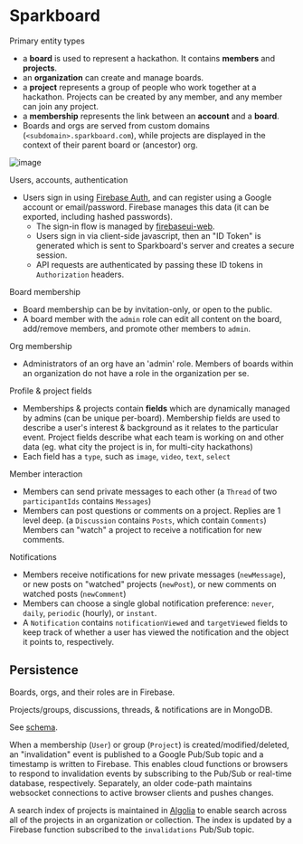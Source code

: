 # Sparkboard

Primary entity types
- a **board** is used to represent a hackathon. It contains **members** and **projects**.
- an **organization** can create and manage boards.
- a **project** represents a group of people who work together at a hackathon. Projects can be created by any member, and any member can join any project.
- a **membership** represents the link between an **account** and a **board**.
- Boards and orgs are served from custom domains (`<subdomain>.sparkboard.com`), while projects are displayed in the context of their parent board or (ancestor) org.

![image](https://user-images.githubusercontent.com/165223/79548137-4091c980-8095-11ea-93f1-45dfe837537a.png)

Users, accounts, authentication
- Users sign in using [Firebase Auth](https://firebase.google.com/docs/auth), and can register using a Google account or email/password. Firebase manages this data (it can be exported, including hashed passwords).
    - The sign-in flow is managed by [firebaseui-web](https://github.com/firebase/firebaseui-web).
    - Users sign in via client-side javascript, then an "ID Token" is generated which is sent to Sparkboard's server and creates a secure session.
    - API requests are authenticated by passing these ID tokens in `Authorization` headers.

Board membership
- Board membership can be by invitation-only, or open to the public.
- A board member with the `admin` role can edit all content on the board, add/remove members, and promote other members to `admin`.

Org membership
- Administrators of an org have an 'admin' role. Members of boards within an organization do not have a role in the organization per se.

Profile & project fields
- Memberships & projects contain **fields** which are dynamically managed by admins (can be unique per-board). Membership fields are used to describe a user's interest & background as it relates to the particular event. Project fields describe what each team is working on and other data (eg. what city the project is in, for multi-city hackathons)
- Each field has a `type`, such as `image`, `video`, `text`, `select`

Member interaction
- Members can send private messages to each other (a `Thread` of two `participantIds` contains `Messages`)
- Members can post questions or comments on a project. Replies are 1 level deep. (a `Discussion` contains `Posts`, which contain `Comments`) Members can "watch" a project to receive a notification for new comments.

Notifications
- Members receive notifications for new private messages (`newMessage`), or new posts on "watched" projects (`newPost`), or new comments on watched posts (`newComment`)
- Members can choose a single global notification preference: `never`, `daily`, `periodic` (hourly), or `instant`.
- A `Notification` contains `notificationViewed` and `targetViewed` fields to keep track of whether a user has viewed the notification and the object it points to, respectively.

## Persistence

Boards, orgs, and their roles are in Firebase.

Projects/groups, discussions, threads, & notifications are in MongoDB.

See [schema](legacy-schema.md).

When a membership (`User`) or group (`Project`) is created/modified/deleted, an "invalidation" event is published to a Google Pub/Sub topic and a timestamp is written to Firebase. This enables cloud functions or browsers to respond to invalidation events by subscribing to the Pub/Sub or real-time database, respectively. Separately, an older code-path maintains websocket connections to active browser clients and pushes changes.

A search index of projects is maintained in [Algolia](https://algolia.com) to enable search across all of the projects in an organization or collection. The index is updated by a Firebase function subscribed to the `invalidations` Pub/Sub topic.

